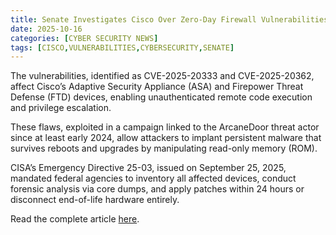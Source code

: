 ```yaml
---
title: Senate Investigates Cisco Over Zero-Day Firewall Vulnerabilities
date: 2025-10-16
categories: [CYBER SECURITY NEWS]
tags: [CISCO,VULNERABILITIES,CYBERSECURITY,SENATE]
---
```


The vulnerabilities, identified as CVE-2025-20333 and CVE-2025-20362, affect Cisco’s Adaptive Security Appliance (ASA) and Firepower Threat Defense (FTD) devices, enabling unauthenticated remote code execution and privilege escalation.

These flaws, exploited in a campaign linked to the ArcaneDoor threat actor since at least early 2024, allow attackers to implant persistent malware that survives reboots and upgrades by manipulating read-only memory (ROM).

CISA’s Emergency Directive 25-03, issued on September 25, 2025, mandated federal agencies to inventory all affected devices, conduct forensic analysis via core dumps, and apply patches within 24 hours or disconnect end-of-life hardware entirely.

Read the complete article [here](https://cybersecuritynews.com/senate-cisco-zero-day-vulnerabilities/).